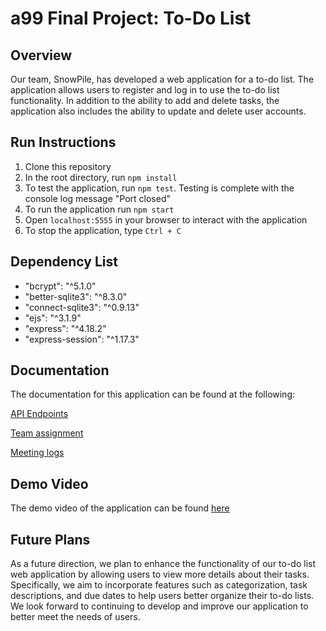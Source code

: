 # a99 Final Project: To-Do List

## Overview

Our team, SnowPile, has developed a web application for a to-do list. The application allows users to register and log in to use the to-do list functionality. In addition to the ability to add and delete tasks, the application also includes the ability to update and delete user accounts.

## Run Instructions

1. Clone this repository
2. In the root directory, run `npm install`
3. To test the application, run `npm test`. Testing is complete with the console log message "Port closed"
4. To run the application run `npm start`
5. Open `localhost:5555` in your browser to interact with the application
6. To stop the application, type `Ctrl + C`

## Dependency List

- "bcrypt": "^5.1.0"
- "better-sqlite3": "^8.3.0"
- "connect-sqlite3": "^0.9.13"
- "ejs": "^3.1.9"
- "express": "^4.18.2"
- "express-session": "^1.17.3"

## Documentation

The documentation for this application can be found at the following:

[API Endpoints](https://github.com/comp426-2023-spring/a99-SnowPile/blob/main/docs/api-endpoints.md)

[Team assignment](https://github.com/comp426-2023-spring/a99-SnowPile/blob/main/docs/roles.md)

[Meeting logs](https://github.com/comp426-2023-spring/a99-SnowPile/blob/main/docs/meetings.md)

## Demo Video

The demo video of the application can be found [here](https://www.youtube.com/watch?v=PQ6qNqVRFZY&t=17s)

## Future Plans

As a future direction, we plan to enhance the functionality of our to-do list web application by allowing users to view more details about their tasks. Specifically, we aim to incorporate features such as categorization, task descriptions, and due dates to help users better organize their to-do lists. We look forward to continuing to develop and improve our application to better meet the needs of users.
